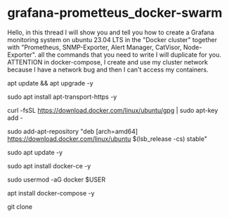 # grafana-prometteus_docker-swarm

Hello, in this thread I will show you and tell you how to create a Grafana monitoring system on ubuntu 23.04 LTS in the "Docker cluster" together with "Prometheus, SNMP-Exporter, Alert Manager, CatVisor, Node-Exporter". all the commands that you need to write I will duplicate for you. 
ATTENTION in docker-compose, I create and use my cluster network because I have a network bug and then I can't access my containers.

apt update && apt upgrade -y

sudo apt install apt-transport-https -y

curl -fsSL https://download.docker.com/linux/ubuntu/gpg | sudo apt-key add -

sudo add-apt-repository "deb [arch=amd64] https://download.docker.com/linux/ubuntu $(lsb_release -cs) stable"

sudo apt update -y

sudo apt install docker-ce -y

sudo usermod -aG docker $USER

apt install docker-compose -y

git clone

